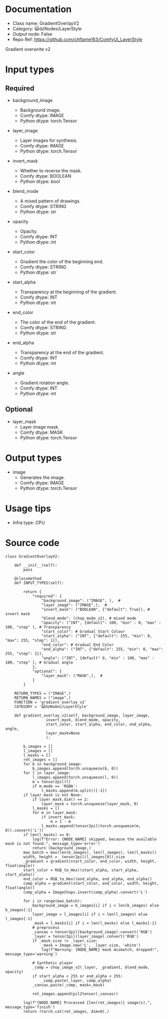 # Documentation
- Class name: GradientOverlayV2
- Category: 😺dzNodes/LayerStyle
- Output node: False
- Repo Ref: https://github.com/chflame163/ComfyUI_LayerStyle

Gradient overwrite v2

# Input types
## Required

- background_image
    - Background image.
    - Comfy dtype: IMAGE
    - Python dtype: torch.Tensor

- layer_image
    - Layer images for synthesis.
    - Comfy dtype: IMAGE
    - Python dtype: torch.Tensor

- invert_mask
    - Whether to reverse the mask.
    - Comfy dtype: BOOLEAN
    - Python dtype: bool

- blend_mode
    - A mixed pattern of drawings.
    - Comfy dtype: STRING
    - Python dtype: str

- opacity
    - Opacity.
    - Comfy dtype: INT
    - Python dtype: int

- start_color
    - Gradient the color of the beginning end.
    - Comfy dtype: STRING
    - Python dtype: str

- start_alpha
    - Transparency at the beginning of the gradient.
    - Comfy dtype: INT
    - Python dtype: int

- end_color
    - The color of the end of the gradient.
    - Comfy dtype: STRING
    - Python dtype: str

- end_alpha
    - Transparency at the end of the gradient.
    - Comfy dtype: INT
    - Python dtype: int

- angle
    - Gradient rotation angle.
    - Comfy dtype: INT
    - Python dtype: int

## Optional

- layer_mask
    - Layer image mask.
    - Comfy dtype: MASK
    - Python dtype: torch.Tensor

# Output types

- image
    - Generates the image.
    - Comfy dtype: IMAGE
    - Python dtype: torch.Tensor

# Usage tips
- Infra type: CPU

# Source code
```
class GradientOverlayV2:

    def __init__(self):
        pass

    @classmethod
    def INPUT_TYPES(self):

        return {
            "required": {
                "background_image": ("IMAGE", ),  #
                "layer_image": ("IMAGE",),  #
                "invert_mask": ("BOOLEAN", {"default": True}), # invert mask
                "blend_mode": (chop_mode_v2), # mixed mode
                "opacity": ("INT", {default": 100, "min" : 0, "max" : 100, "step" ), # Transparency
                "start_color": # Gradual Start Colour
                "start_alpha": ("INT", {"default": 255, "min": 0, "max": 255, "step": 1}),
                "end_color": # Gradual End Color
                "end_alpha": ("INT", {"default": 255, "min": 0, "max": 255, "step": 1}),
                "angle": ("INT", {default" 0, "min" : 180, "max" : 180, "step" ), # Gradual angle
            },
            "optional": {
                "layer_mask": ("MASK",),  #
            }
        }

    RETURN_TYPES = ("IMAGE",)
    RETURN_NAMES = ("image",)
    FUNCTION = 'gradient_overlay_v2'
    CATEGORY = '😺dzNodes/LayerStyle'

    def gradient_overlay_v2(self, background_image, layer_image,
                  invert_mask, blend_mode, opacity,
                  start_color, start_alpha, end_color, end_alpha, angle,
                  layer_mask=None
                  ):

        b_images = []
        l_images = []
        l_masks = []
        ret_images = []
        for b in background_image:
            b_images.append(torch.unsqueeze(b, 0))
        for l in layer_image:
            l_images.append(torch.unsqueeze(l, 0))
            m = tensor2pil(l)
            if m.mode == 'RGBA':
                l_masks.append(m.split()[-1])
        if layer_mask is not None:
            if layer_mask.dim() == 2:
                layer_mask = torch.unsqueeze(layer_mask, 0)
            l_masks = []
            for m in layer_mask:
                if invert_mask:
                    m = 1 - m
                l_masks.append(tensor2pil(torch.unsqueeze(m, 0)).convert('L'))
        if len(l_masks) == 0:
            log(f"Error: {NODE_NAME} skipped, because the available mask is not found.", message_type='error')
            return (background_image,)
        max_batch = max(len(b_images), len(l_images), len(l_masks))
        width, height =  tensor2pil(l_images[0]).size
        _gradient = gradient(start_color, end_color, width, height, float(angle))
        start_color = RGB_to_Hex((start_alpha, start_alpha, start_alpha))
        end_color = RGB_to_Hex((end_alpha, end_alpha, end_alpha))
        comp_alpha = gradient(start_color, end_color, width, height, float(angle))
        comp_alpha = ImageChops.invert(comp_alpha).convert('L')

        for i in range(max_batch):
            background_image = b_images[i] if i < len(b_images) else b_images[-1]
            layer_image = l_images[i] if i < len(l_images) else l_images[-1]
            _mask = l_masks[i] if i < len(l_masks) else l_masks[-1]
            # preprocess
            _canvas = tensor2pil(background_image).convert('RGB')
            _layer = tensor2pil(layer_image).convert('RGB')
            if _mask.size != _layer.size:
                _mask = Image.new('L', _layer.size, 'white')
                log(f"Warning: {NODE_NAME} mask mismatch, dropped!", message_type='warning')

            # Synthetic player
            _comp = chop_image_v2(_layer, _gradient, blend_mode, opacity)
            if start_alpha < 255 or end_alpha < 255:
                _comp.paste(_layer, comp_alpha)
            _canvas.paste(_comp, mask=_mask)

            ret_images.append(pil2tensor(_canvas))

        log(f"{NODE_NAME} Processed {len(ret_images)} image(s).", message_type='finish')
        return (torch.cat(ret_images, dim=0),)
```